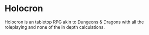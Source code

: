 # Holocron

Holocron is an tabletop RPG akin to Dungeons & Dragons with all the roleplaying and none of the in depth calculations.
